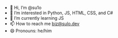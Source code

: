 - 👋 Hi, I’m @su1o
- 👀 I’m interested in Python, JS, HTML, CSS, and C#
- 🌱 I’m currently learning JS
- 📫 How to reach me biz@sulo.dev
- 😄 Pronouns: he/him

<!---
su1o/su1o is a ✨ special ✨ repository because its `README.md` (this file) appears on your GitHub profile.
You can click the Preview link to take a look at your changes.
--->
